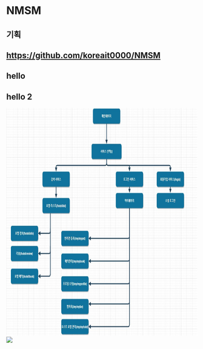# NMSM

## 기획

## https://github.com/koreait0000/NMSM

## hello

## hello 2
<img src="/imsi/nmsm.jpg" height="600">
<img src="/imsi/NMSM_DB.jpg" height="600">
